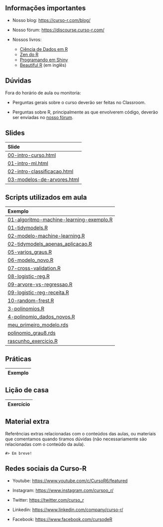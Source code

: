 
## Informações importantes

- Nosso blog: <https://curso-r.com/blog/>

- Nosso fórum: <https://discourse.curso-r.com/>

- Nossos livros:

  - [Ciência de Dados em R](https://livro.curso-r.com/)
  - [Zen do R](https://curso-r.github.io/zen-do-r/)
  - [Programando em Shiny](https://programando-em-shiny.curso-r.com/)
  - [Beautiful R](https://curso-r.github.io/beautiful-r/) (em inglês)

## Dúvidas

Fora do horário de aula ou monitoria:

- Perguntas gerais sobre o curso deverão ser feitas no Classroom.

- Perguntas sobre R, principalmente as que envolverem código, deverão
  ser enviadas no [nosso fórum](https://discourse.curso-r.com/).

## Slides

| Slide                                                                                                       |
|:------------------------------------------------------------------------------------------------------------|
| [00-intro-curso.html](https://curso-r.github.io/202410-intro-ml/slides/00-intro-curso.html)                 |
| [01-intro-ml.html](https://curso-r.github.io/202410-intro-ml/slides/01-intro-ml.html)                       |
| [02-intro-classificacao.html](https://curso-r.github.io/202410-intro-ml/slides/02-intro-classificacao.html) |
| [03-modelos-de-arvores.html](https://curso-r.github.io/202410-intro-ml/slides/03-modelos-de-arvores.html)   |

## Scripts utilizados em aula

| Exemplo                                                                                                                                       |
|:----------------------------------------------------------------------------------------------------------------------------------------------|
| [01-algoritmo-machine-learning-exemplo.R](https://curso-r.github.io/202410-intro-ml/exemplos_de_aula/01-algoritmo-machine-learning-exemplo.R) |
| [01-tidymodels.R](https://curso-r.github.io/202410-intro-ml/exemplos_de_aula/01-tidymodels.R)                                                 |
| [02-modelo-machine-learning.R](https://curso-r.github.io/202410-intro-ml/exemplos_de_aula/02-modelo-machine-learning.R)                       |
| [02-tidymodels_apenas_aplicacao.R](https://curso-r.github.io/202410-intro-ml/exemplos_de_aula/02-tidymodels_apenas_aplicacao.R)               |
| [05-varios_graus.R](https://curso-r.github.io/202410-intro-ml/exemplos_de_aula/05-varios_graus.R)                                             |
| [06-modelo_novo.R](https://curso-r.github.io/202410-intro-ml/exemplos_de_aula/06-modelo_novo.R)                                               |
| [07-cross-validation.R](https://curso-r.github.io/202410-intro-ml/exemplos_de_aula/07-cross-validation.R)                                     |
| [08-logistic-reg.R](https://curso-r.github.io/202410-intro-ml/exemplos_de_aula/08-logistic-reg.R)                                             |
| [09-arvore-vs-regressao.R](https://curso-r.github.io/202410-intro-ml/exemplos_de_aula/09-arvore-vs-regressao.R)                               |
| [09-logistic-reg-receita.R](https://curso-r.github.io/202410-intro-ml/exemplos_de_aula/09-logistic-reg-receita.R)                             |
| [10-random-frest.R](https://curso-r.github.io/202410-intro-ml/exemplos_de_aula/10-random-frest.R)                                             |
| [3-polinomios.R](https://curso-r.github.io/202410-intro-ml/exemplos_de_aula/3-polinomios.R)                                                   |
| [4-polinomio_dados_novos.R](https://curso-r.github.io/202410-intro-ml/exemplos_de_aula/4-polinomio_dados_novos.R)                             |
| [meu_primeiro_modelo.rds](https://curso-r.github.io/202410-intro-ml/exemplos_de_aula/meu_primeiro_modelo.rds)                                 |
| [polinomio_grau8.rds](https://curso-r.github.io/202410-intro-ml/exemplos_de_aula/polinomio_grau8.rds)                                         |
| [rascunho_exercicio.R](https://curso-r.github.io/202410-intro-ml/exemplos_de_aula/rascunho_exercicio.R)                                       |

## Práticas

| Exemplo |
|:--------|

## Lição de casa

| Exercício |
|:----------|

## Material extra

Referências extras relacionadas com o conteúdos das aulas, ou materiais
que comentamos quando tiramos dúvidas (não necessariamente são
relacionadas com o conteúdo da aula).

    #> Em breve!

## Redes sociais da Curso-R

- Youtube: <https://www.youtube.com/c/CursoR6/featured>

- Instagram: <https://www.instagram.com/cursoo_r/>

- Twitter: <https://twitter.com/curso_r>

- Linkedin: <https://www.linkedin.com/company/curso-r/>

- Facebook: <https://www.facebook.com/cursodeR>
